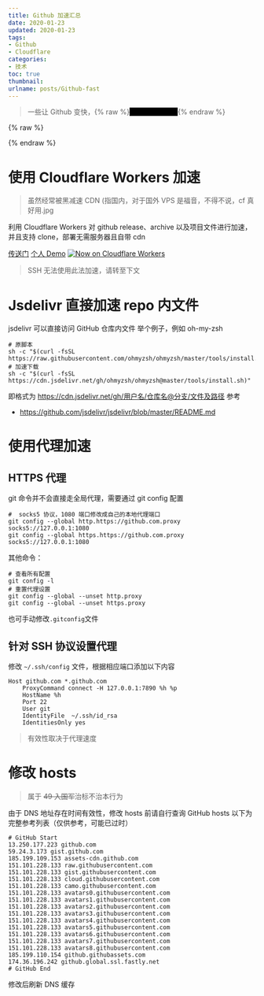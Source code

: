 ```yaml
---
title: Github 加速汇总
date: 2020-01-23
updated: 2020-01-23
tags: 
- Github
- Cloudflare
categories: 
- 技术
toc: true
thumbnail:
urlname: posts/Github-fast
---
```

> 一些让 Github 变快，{% raw %}<span class="heimu">想催人跑的技巧</span>{% endraw %}
<!--more-->
{% raw %}
<style type="text/css">
.heimu { color: #000; background-color: #000; }
.heimu:hover { color: #fff; }
</style>
{% endraw %}


# 使用 Cloudflare Workers 加速
> 虽然经常被黑减速 CDN (指国内，对于国外 VPS 是福音，不得不说，cf 真好用.jpg

利用 Cloudflare Workers 对 github release、archive 以及项目文件进行加速，并且支持 clone，部署无需服务器且自带 cdn

[传送门](https://github.com/hunshcn/gh-proxy)
[个人 Demo](https://github.diffumist.workers.dev/)
[![Now on Cloudflare Workers](https://img.shields.io/badge/Now%20on-Cloudflare%20Workers-f38020?logo=cloudflare&logoColor=f38020)](https://github.diffumist.workers.dev/)
> SSH 无法使用此法加速，请转至下文
# Jsdelivr 直接加速 repo 内文件
 jsdelivr 可以直接访问 GitHub 仓库内文件
举个例子，例如 oh-my-zsh 
```shell
# 原脚本
sh -c "$(curl -fsSL https://raw.githubusercontent.com/ohmyzsh/ohmyzsh/master/tools/install.sh)"
# 加速下载
sh -c "$(curl -fsSL https://cdn.jsdelivr.net/gh/ohmyzsh/ohmyzsh@master/tools/install.sh)"
```
即格式为
https://cdn.jsdelivr.net/gh/用户名/仓库名@分支/文件及路径
参考
 - https://github.com/jsdelivr/jsdelivr/blob/master/README.md

# 使用代理加速
## HTTPS 代理
git 命令并不会直接走全局代理，需要通过 git config 配置
```git
#  socks5 协议，1080 端口修改成自己的本地代理端口
git config --global http.https://github.com.proxy socks5://127.0.0.1:1080
git config --global https.https://github.com.proxy socks5://127.0.0.1:1080
```
其他命令：
```git
# 查看所有配置
git config -l
# 重置代理设置
git config --global --unset http.proxy
git config --global --unset https.proxy
```
也可手动修改`.gitconfig`文件
## 针对 SSH 协议设置代理
修改 `~/.ssh/config` 文件，根据相应端口添加以下内容
```git
Host github.com *.github.com
    ProxyCommand connect -H 127.0.0.1:7890 %h %p
    HostName %h
    Port 22
    User git
    IdentityFile  ~/.ssh/id_rsa
    IdentitiesOnly yes
```
> 有效性取决于代理速度
# 修改 hosts 
> 属于 ~~49 入国军~~治标不治本行为

由于 DNS 地址存在时间有效性，修改 hosts 前请自行查询 GitHub hosts 
以下为完整参考列表（仅供参考，可能已过时）

```hosts
# GitHub Start
13.250.177.223 github.com
59.24.3.173 gist.github.com
185.199.109.153 assets-cdn.github.com
151.101.228.133 raw.githubusercontent.com
151.101.228.133 gist.githubusercontent.com
151.101.228.133 cloud.githubusercontent.com
151.101.228.133 camo.githubusercontent.com
151.101.228.133 avatars0.githubusercontent.com
151.101.228.133 avatars1.githubusercontent.com
151.101.228.133 avatars2.githubusercontent.com
151.101.228.133 avatars3.githubusercontent.com
151.101.228.133 avatars4.githubusercontent.com
151.101.228.133 avatars5.githubusercontent.com
151.101.228.133 avatars6.githubusercontent.com
151.101.228.133 avatars7.githubusercontent.com
151.101.228.133 avatars8.githubusercontent.com
185.199.110.154 github.githubassets.com
174.36.196.242 github.global.ssl.fastly.net
# GitHub End
```
修改后刷新 DNS 缓存